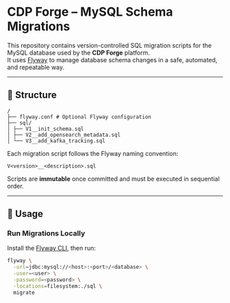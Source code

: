 # CDP Forge – MySQL Schema Migrations

This repository contains version-controlled SQL migration scripts for the MySQL database used by the **CDP Forge** platform.  
It uses [Flyway](https://flywaydb.org/) to manage database schema changes in a safe, automated, and repeatable way.

---

## 📁 Structure
```
/
├── flyway.conf # Optional Flyway configuration
├── sql/
│ ├── V1__init_schema.sql
│ ├── V2__add_opensearch_metadata.sql
│ └── V3__add_kafka_tracking.sql
```

Each migration script follows the Flyway naming convention:

```
V<version>__<description>.sql
```

Scripts are **immutable** once committed and must be executed in sequential order.

---

## 🚀 Usage

### Run Migrations Locally

Install the [Flyway CLI](https://flywaydb.org/download/community), then run:

```bash
flyway \
  -url=jdbc:mysql://<host>:<port>/<database> \
  -user=<user> \
  -password=<password> \
  -locations=filesystem:./sql \
  migrate
```
